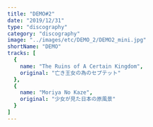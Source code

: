 ```yaml
---
title: "DEMO#2"
date: "2019/12/31"
type: "discography"
category: "discography"
image: "../images/etc/DEMO_2/DEMO2_mini.jpg"
shortName: "DEMO"
tracks: [
  {
    name: "The Ruins of A Certain Kingdom",
    original: "亡き王女の為のセプテット"
  },
  {
    name: "Moriya No Kaze",
    original: "少女が見た日本の原風景"
  }
]
---
```

